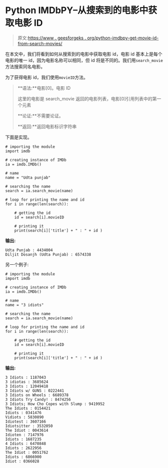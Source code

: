 # Python IMDbPY–从搜索到的电影中获取电影 ID

> 原文:[https://www . geesforgeks . org/python-imdbpy-get-movie-id-from-search-movies/](https://www.geeksforgeeks.org/python-imdbpy-getting-movie-id-from-searched-movies/)

在本文中，我们将看到如何从搜索到的电影中获取电影 id，电影 id 基本上是每个电影的唯一 id，因为电影名称可以相同，但 id 将是不同的。我们用`search_movie`方法搜索同名电影。

为了获得电影 id，我们使用`movieID`方法。

> **语法:**电影[0]。电影 ID
> 
> 这里的电影是 search_movie 返回的电影列表，电影[0]引用列表中的第一个元素
> 
> **论证:**不需要论证。
> 
> **返回:**返回电影标识字符串

下面是实现。

```
# importing the module
import imdb

# creating instance of IMDb
ia = imdb.IMDb()

# name 
name = "Udta punjab"

# searching the name 
search = ia.search_movie(name)

# loop for printing the name and id
for i in range(len(search)):

    # getting the id
    id = search[i].movieID

    # printing it
    print(search[i]['title'] + " : " + id )
```

**输出:**

```
Udta Punjab : 4434004
Diljit Dosanjh (Udta Punjab) : 6574338

```

另一个例子:

```
# importing the module
import imdb

# creating instance of IMDb
ia = imdb.IMDb()

# name 
name = "3 idiots"

# searching the name 
search = ia.search_movie(name)

# loop for printing the name and id
for i in range(len(search)):

    # getting the id
    id = search[i].movieID

    # printing it
    print(search[i]['title'] + " : " + id )
```

**输出:**

```
3 Idiots : 1187043
3 idiotas : 3685624
3 Idiots : 12049418
3 Idiots w/ GUNS : 0222441
3 Idiots on Wheels : 6689378
3 Idiots Try Candy! : 8474256
3 Idiots; How Cho Copes with Slump : 9419952
The Idiots : 0154421
Idiots : 0341476
Vidiots : 5830890
Idiotest : 3607166
Idiotsitter : 3532050
The Idiot : 0043614
Idioten : 7147976
Idiots : 1687235
4 Idiots : 6470848
Idiots : 2622956
The Idiot : 0051762
Idiots : 6866900
Idiot : 0366028

```